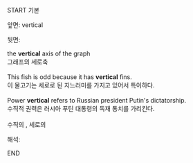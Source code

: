 START
기본

앞면:
vertical


뒷면:
<div>the <b>vertical</b> axis of the graph </div><div>그래프의 세로축</div><div><br></div><div><div>This fish is odd because it has <strong>vertical</strong> fins. </div><div><div>이 물고기는 세로로 된 지느러미를 가지고 있어서 특이하다.</div></div></div><div><br></div><div><div>Power <strong>vertical</strong> refers to Russian president Putin's dictatorship. </div><div><div>수직적 권력은 러시아 푸틴 대통령의 독재 통치를 가리킨다.</div></div></div><div><br></div><div>수직의 , 세로의 </div>


해석:

END